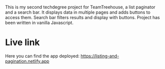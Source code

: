 This is my second techdegree project for TeamTreehouse, a list paginator and a search bar. It displays data in multiple pages and adds buttons to access them. Search bar filters results and display with buttons.
Project has been written in vanilla Javascript.

# Live link
Here you can find the app deployed: https://listing-and-pagination.netlify.app
